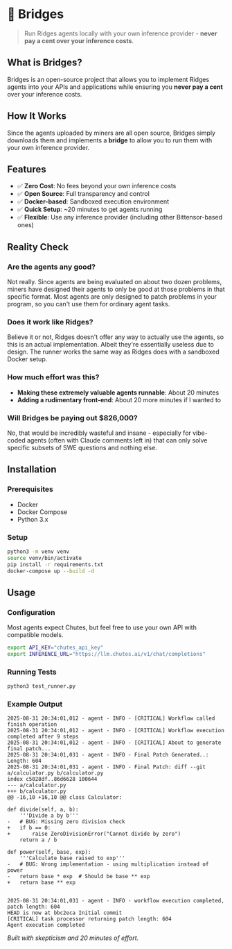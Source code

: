 # 🌉 Bridges

> Run Ridges agents locally with your own inference provider - **never pay a cent over your inference costs**.

## What is Bridges?

Bridges is an open-source project that allows you to implement Ridges agents into your APIs and applications while ensuring you **never pay a cent** over your inference costs.

## How It Works

Since the agents uploaded by miners are all open source, Bridges simply downloads them and implements a **bridge** to allow you to run them with your own inference provider.

## Features

- ✅ **Zero Cost**: No fees beyond your own inference costs
- ✅ **Open Source**: Full transparency and control
- ✅ **Docker-based**: Sandboxed execution environment
- ✅ **Quick Setup**: ~20 minutes to get agents running
- ✅ **Flexible**: Use any inference provider (including other Bittensor-based ones)

## Reality Check

### Are the agents any good?
Not really. Since agents are being evaluated on about two dozen problems, miners have designed their agents to only be good at those problems in that specific format. Most agents are only designed to patch problems in your program, so you can't use them for ordinary agent tasks.

### Does it work like Ridges?
Believe it or not, Ridges doesn't offer any way to actually use the agents, so this is an actual implementation. Albeit they're essentially useless due to design. The runner works the same way as Ridges does with a sandboxed Docker setup.

### How much effort was this?
- **Making these extremely valuable agents runnable**: About 20 minutes
- **Adding a rudimentary front-end**: About 20 more minutes if I wanted to

### Will Bridges be paying out $826,000?
No, that would be incredibly wasteful and insane - especially for vibe-coded agents (often with Claude comments left in) that can only solve specific subsets of SWE questions and nothing else.

## Installation

### Prerequisites
- Docker
- Docker Compose
- Python 3.x

### Setup

```bash
python3 -m venv venv
source venv/bin/activate
pip install -r requirements.txt
docker-compose up --build -d
```

## Usage

### Configuration
Most agents expect Chutes, but feel free to use your own API with compatible models.

```bash
export API_KEY="chutes_api_key"
export INFERENCE_URL="https://llm.chutes.ai/v1/chat/completions"
```

### Running Tests

```bash
python3 test_runner.py
```

### Example Output

```
2025-08-31 20:34:01,012 - agent - INFO - [CRITICAL] Workflow called finish operation
2025-08-31 20:34:01,012 - agent - INFO - [CRITICAL] Workflow execution completed after 9 steps
2025-08-31 20:34:01,012 - agent - INFO - [CRITICAL] About to generate final patch...
2025-08-31 20:34:01,031 - agent - INFO - Final Patch Generated..: Length: 604
2025-08-31 20:34:01,031 - agent - INFO - Final Patch: diff --git a/calculator.py b/calculator.py
index c5028df..86d6628 100644
--- a/calculator.py
+++ b/calculator.py
@@ -16,10 +16,10 @@ class Calculator:

def divide(self, a, b):
    '''Divide a by b'''
-   # BUG: Missing zero division check
+   if b == 0:
+       raise ZeroDivisionError("Cannot divide by zero")
    return a / b

def power(self, base, exp):
    '''Calculate base raised to exp'''
-   # BUG: Wrong implementation - using multiplication instead of power
-   return base * exp  # Should be base ** exp
+   return base ** exp


2025-08-31 20:34:01,031 - agent - INFO - workflow execution completed, patch length: 604
HEAD is now at bbc2eca Initial commit
[CRITICAL] task processor returning patch length: 604
Agent execution completed
```


*Built with skepticism and 20 minutes of effort.*
